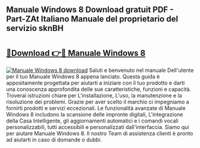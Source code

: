 ## Manuale Windows 8 Download gratuit PDF - Part-ZAt Italiano Manuale del proprietario del servizio sknBH

# <h2><a href="http://dffqxl2.blite.top/?on=Manuale+Windows+8">🔗Download 👉🔴 Manuale Windows 8</a></h2>

[![Manuale Windows 8 download](https://i.imgur.com/lujVjoI.png)](http://dffqxl2.blite.top/?on=Manuale+Windows+8)
Saluti e benvenuto nel manuale Dell'utente per il tuo Manuale Windows 8 appena lanciato. Questa guida è appositamente progettata per aiutarti a iniziare con il tuo prodotto e darti una conoscenza approfondita delle sue caratteristiche, funzioni e capacità. Troverai istruzioni chiare per L'installazione, L'uso, la manutenzione e la risoluzione dei problemi. Grazie per aver scelto il marchio ci impegniamo a fornirti prodotti e servizi eccezionali. Le funzionalità avanzate di Manuale Windows 8 includono la scansione delle impronte digitali, L'integrazione della Casa Intelligente, gli aggiornamenti automatici e i comandi vocali personalizzabili, tutti accessibili e personalizzati dall'interfaccia. Siamo qui per aiutare Manuale Windows 8. Il nostro Team di assistenza clienti è pronto ad aiutarti in caso di domande o dubbi.
